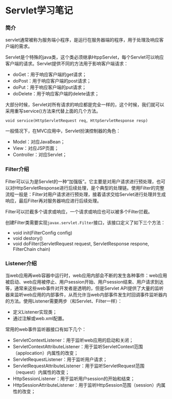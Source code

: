 # Servlet学习笔记

### 简介

servlet通常被称为服务端小程序，是运行在服务器端的程序，用于处理及响应客户端的需求。

Servlet是个特殊的java类，这个类必须继承HtppServlet，每个Servlet可以响应客户端的请求。Servlet提供不同的方法用于影响客户端请求：

- doGet：用于响应客户端的get请求；
- doPost：用于响应客户端的post请求；
- doPut：用于响应客户端的put请求；
- doDelete：用于响应客户端的delete请求；

大部分时候，Servlet对所有请求的响应都是完全一样的，这个时候，我们就可以采用重写service()方法来代替上面的几个方法。

`void service(HttpServletRequest req, HttpServletResponse resp)`

一般情况下，在MVC应用中，Servlet扮演控制器的角色：

- Model：对应JavaBean；
- View：对应JSP页面；
- Controller：对应Servlet；

### Filter介绍

Filter可以认为是Servlet的一种“加强版”。它主要是对用户请求进行预处理，也可以对HttpServletResponse进行后续处理，是个典型的处理链。使用Filter的完整流程一般是：Filter对用户请求进行预处理，接着请求交给Servlet进行处理并生成响应，最后Filter再对服务器响应进行后续处理。

Filter可以拦截多个请求或响应，一个请求或响应也可以被多个Filter拦截。

创建Filter类需要实现`javax.servlet.Filter`接口，该接口定义了如下三个方法：

- void init(FilterConfig config)
- void destory()
- void doFilter(ServletRequest request, ServletResponse respone, FilterChain chain)

### Listener介绍

当web应用再web容器中运行时，web应用内部会不断的发生各种事件：web应用被启动、web应用被停止、用户session开始、用户session结束、用户请求到达等，通常来这些web事件对开发者是透明的，但是Servlet API提供了大量的监听器来监听web应用的内部事件，从而允许当web内部事件发生时回调事件监听器内的方法。使用Listener需要两步（和Servlet、Filter一样）：

- 定义Listener实现类；
- 通过注解或web.xml配置。

常用的web事件监听器接口有如下几个：

- ServletContextListener：用于监听web应用的启动和关闭；
- ServletContextAttributeListener：用于监听ServletContext范围（applocation）内属性的改变；
- ServletRequestListener：用于监听用户请求；
- ServletRequestAttributeListener：用于监听ServletRequest范围（request）内属性的改变；
- HttpSessionListener：用于监听用户session的开始和结束；
- HttpSessionAttributeListener：用于监听HttpSession范围（session）内属性的改变；

